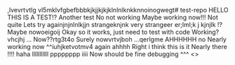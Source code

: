 ,lvevrtvtlg vl5mklvfgbefbbbkjkjjkjkjklnlnlknkknnoinogwegt# test-repo
HELLO THIS IS A TEST!?
Another test
No not working
Maybe working now!!!
Not quite
Lets try againjnjnlnlkjjn
strangeknjnk
very strangeer er;lml;k j kjnjlk
!?
Maybe nowoeigoij
Okay so it works, just need to test with code
Working?vhcjhj
...
Now??rtg3t4o
Surely nowvrtvjboh
...qerlgme
AHHHHHH
no
Nearly working now
^^iuhjketvotmv4
again
ahhhh
Right i think this is it
Nearly there
!!!!
haha
lllllllllll
pppppppp
iiii
Now should be fine
debugging
^^^
<>

